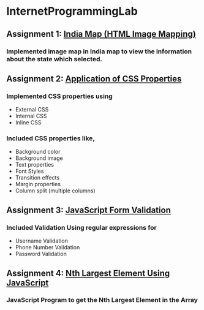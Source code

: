 # InternetProgrammingLab

## Assignment 1: [India Map (HTML Image Mapping)](https://karthikeyanc04052002.github.io/InternetProgrammingLab/Module%201/Map.html)
### Implemented image map in India map to view the information about the state which selected.

## Assignment 2: [Application of CSS Properties](https://karthikeyanc04052002.github.io/InternetProgrammingLab/Module%201/CSS.html)
### Implemented CSS properties using
  * External CSS
  * Internal CSS
  * Inline CSS
### Included CSS properties like,
  * Background color
  * Background image
  * Text properties
  * Font Styles
  * Transition effects
  * Margin properties
  * Column split (multiple columns)
## Assignment 3: [JavaScript Form Validation](https://karthikeyanc04052002.github.io/InternetProgrammingLab/Module%202/EventRegistration.html)
### Included Validation Using regular expressions for
  * Username Validation
  * Phone Number Validation
  * Password Validation
## Assignment 4: [Nth Largest Element Using JavaScript](https://karthikeyanc04052002.github.io/InternetProgrammingLab/Module%202/Nth%20Largest%20Element%20Using%20JavaScript.html)
### JavaScript Program to get the Nth Largest Element in the Array
